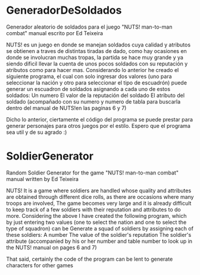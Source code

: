 # GeneradorDeSoldados
 Generador aleatorio de soldados para el juego "NUTS! man-to-man combat"
 manual escrito por Ed Teixeira
 
 NUTS! es un juego en donde se manejan soldados cuya calidad y atributos se obtienen a traves de distintas tiradas de dado, como hay ocasiones en donde se involucran muchas tropas,
 la partida se hace muy grande y ya siendo dificil llevar la cuenta de unos pocos soldados con su reputación y atributos como para hacer mas.
 Considerando lo anterior he creado el siguiente programa, el cual con solo ingresar dos valores (uno para seleccionar la nación y otro para seleccionar el tipo de escuadrón) puede
 generar un escuadron de soldados asignando a cada uno de estos soldados:
 Un numero
 El valor de la reputación del soldado
 El atributo del soldado (acompañado con su numero y numero de tabla para buscarla dentro del manual de NUTS!en las paginas 6 y 7)

Dicho lo anterior, ciertamente el código del programa se puede prestar para generar personajes para otros juegos por el estilo.
Espero que el programa sea util y de su agrado :)



# SoldierGenerator
 Random Soldier Generator for the game "NUTS! man-to-man combat"
 manual written by Ed Teixeira
 
NUTS! It is a game where soldiers are handled whose quality and attributes are obtained through different dice rolls, as there are occasions where many troops are involved,
 The game becomes very large and it is already difficult to keep track of a few soldiers with their reputation and attributes to do more.
 Considering the above I have created the following program, which by just entering two values (one to select the nation and one to select the type of squadron) can be
 Generate a squad of soldiers by assigning each of these soldiers:
 A number
 The value of the soldier's reputation
 The soldier's attribute (accompanied by his or her number and table number to look up in the NUTS! manual on pages 6 and 7)

That said, certainly the code of the program can be lent to generate characters for other games
